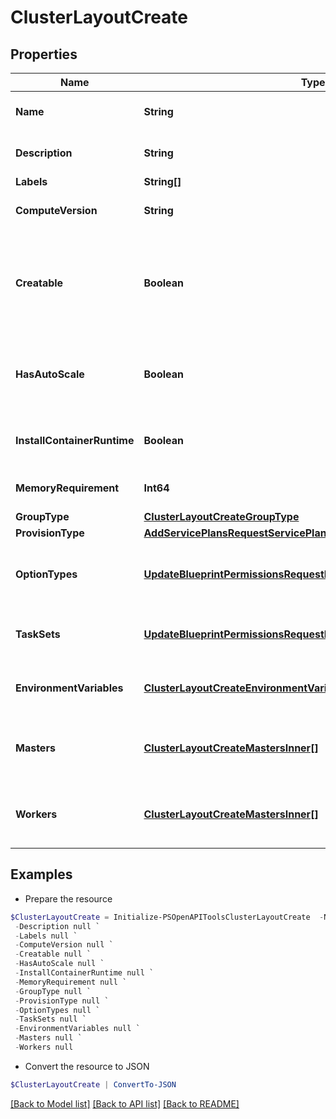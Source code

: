 # ClusterLayoutCreate
## Properties

Name | Type | Description | Notes
------------ | ------------- | ------------- | -------------
**Name** | **String** | Cluster layout name | 
**Description** | **String** | Cluster layout description | [optional] 
**Labels** | **String[]** |  | [optional] 
**ComputeVersion** | **String** | Version of the cluster layout | 
**Creatable** | **Boolean** | Can be used to enable / disable the creatability of the cluster layout. | [optional] [default to $true]
**HasAutoScale** | **Boolean** | Can be used to enable / disable the horizontal scaling. | [optional] [default to $false]
**InstallContainerRuntime** | **Boolean** | Install Docker (container runtime). | [optional] [default to $false]
**MemoryRequirement** | **Int64** | Memory requirement in bytes | [optional] 
**GroupType** | [**ClusterLayoutCreateGroupType**](ClusterLayoutCreateGroupType.md) |  | 
**ProvisionType** | [**AddServicePlansRequestServicePlanProvisionTypeInner**](AddServicePlansRequestServicePlanProvisionTypeInner.md) |  | 
**OptionTypes** | [**UpdateBlueprintPermissionsRequestResourcePermissionSitesInner[]**](UpdateBlueprintPermissionsRequestResourcePermissionSitesInner.md) | Array of cluster layout option types | [optional] 
**TaskSets** | [**UpdateBlueprintPermissionsRequestResourcePermissionSitesInner[]**](UpdateBlueprintPermissionsRequestResourcePermissionSitesInner.md) | Array of cluster layout task sets | [optional] 
**EnvironmentVariables** | [**ClusterLayoutCreateEnvironmentVariablesInner[]**](ClusterLayoutCreateEnvironmentVariablesInner.md) | Array of cluster layout env variables | [optional] 
**Masters** | [**ClusterLayoutCreateMastersInner[]**](ClusterLayoutCreateMastersInner.md) | Array of cluster layout master nodes | [optional] 
**Workers** | [**ClusterLayoutCreateMastersInner[]**](ClusterLayoutCreateMastersInner.md) | Array of cluster layout worker nodes | [optional] 

## Examples

- Prepare the resource
```powershell
$ClusterLayoutCreate = Initialize-PSOpenAPIToolsClusterLayoutCreate  -Name null `
 -Description null `
 -Labels null `
 -ComputeVersion null `
 -Creatable null `
 -HasAutoScale null `
 -InstallContainerRuntime null `
 -MemoryRequirement null `
 -GroupType null `
 -ProvisionType null `
 -OptionTypes null `
 -TaskSets null `
 -EnvironmentVariables null `
 -Masters null `
 -Workers null
```

- Convert the resource to JSON
```powershell
$ClusterLayoutCreate | ConvertTo-JSON
```

[[Back to Model list]](../README.md#documentation-for-models) [[Back to API list]](../README.md#documentation-for-api-endpoints) [[Back to README]](../README.md)

